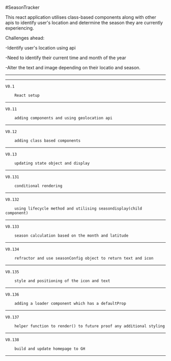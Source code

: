 #SeasonTracker

This react application utilises class-based components along with other apis to identify user's location and determine the season they are currently experiencing.

Challenges ahead:

-Identify user's location using api

-Need to identify their current time and month of the year

-Alter the text and image depending on their locatio and season.

--------------------------------------------------------------
------------
    V0.1

        React setup
        
------------
    V0.11

        adding components and using geolocation api
 
------------
    V0.12

        adding class based components
 
------------
    V0.13

        updating state object and display
 
------------
    V0.131

        conditional rendering
 
------------
    V0.132

        using lifecycle method and utilising seasondisplay(child component)
 
------------
    V0.133

        season calculation based on the month and latitude
 
------------
    V0.134

        refractor and use seasonConfig object to return text and icon
 
------------
    V0.135

        style and positioning of the icon and text
 
------------
    V0.136

        adding a loader component which has a defaultProp
 
------------
    V0.137

        helper function to render() to future proof any additional styling
 
------------
    V0.138

        build and update homepage to GH
 
--------------------------------------------------------------
